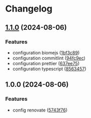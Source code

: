 # Changelog

## [1.1.0](https://github.com/iloveryuux/rules/compare/v1.0.0...v1.1.0) (2024-08-06)


### Features

* configuration biomejs ([1bf3c89](https://github.com/iloveryuux/rules/commit/1bf3c897462ed39974fd9ab7d14a674a87167981))
* configuration commitlint ([94fc9ec](https://github.com/iloveryuux/rules/commit/94fc9ec252e648973c2b5e2105286b1148c8a5be))
* configuration prettier ([637ee75](https://github.com/iloveryuux/rules/commit/637ee752839a59659b7b741482854da726bbdf0a))
* configuration typescript ([8563457](https://github.com/iloveryuux/rules/commit/8563457ccb90f9345451558a68e35662a40f7f04))

## 1.0.0 (2024-08-06)


### Features

* config renovate ([5743f76](https://github.com/iloveryuux/rules/commit/5743f76a3c0192b9f40df29596abe571f87fba32))
